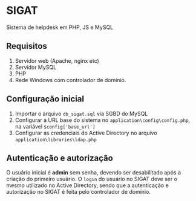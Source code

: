 # SIGAT
Sistema de helpdesk em PHP, JS e MySQL

## Requisitos
1. Servidor web (Apache, nginx etc)
2. Servidor MySQL
3. PHP
4. Rede Windows com controlador de domínio.

## Configuração inicial
1. Importar o arquivo `db_sigat.sql` via SGBD do MySQL
2. Configurar a URL base do sistema no `application\config\config.php`, na variável `$config['base_url']`
3. Configurar as credenciais do Active Directory no arquivo `application\libraries\ldap.php`

## Autenticação e autorização
O usuário inicial é **admin** sem senha, devendo ser desabilitado após a criação do primeiro usuário.
O `login` do usuário no SIGAT deve ser o mesmo utilizado no Active Directory, sendo que a autenticação e autorização no SIGAT é feita pelo controlador de domínio.
